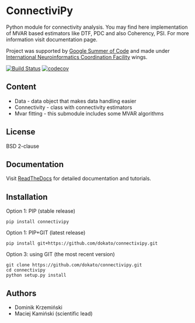 ConnectiviPy
=========================
Python module for connectivity analysis. You may find here implementation
of MVAR based estimators like DTF, PDC and also Coherency, PSI. For more
information visit documentation page.

Project was supported by [Google Summer of Code](http://www.google-melange.com/gsoc/project/details/google/gsoc2015/dokato/5649050225344512)
and made under [International Neuroinformatics Coordination Facility](http://incf.org/) wings.

[![Build Status](https://travis-ci.org/dokato/connectivipy.svg?branch=master)](https://travis-ci.org/dokato/connectivipy)
[![codecov](https://codecov.io/gh/dokato/connectivipy/branch/master/graph/badge.svg)](https://codecov.io/gh/dokato/connectivipy)


## Content

* Data - data object that makes data handling easier
* Connectivity - class with connectivity estimators
* Mvar fitting - this submodule includes some MVAR algorithms

## License
BSD 2-clause

## Documentation

Visit [ReadTheDocs](http://connectivipy.readthedocs.org/) for detailed
documentation and tutorials.

## Installation

Option 1: PIP (stable release)

```
pip install connectivipy
```

Option 1: PIP+GIT (latest release)

```
pip install git+https://github.com/dokato/connectivipy.git
```


Option 3: using GIT (the most recent version)

```
git clone https://github.com/dokato/connectivipy.git
cd connectivipy
python setup.py install
```

## Authors
* Dominik Krzemiński
* Maciej Kamiński (scientific lead)
